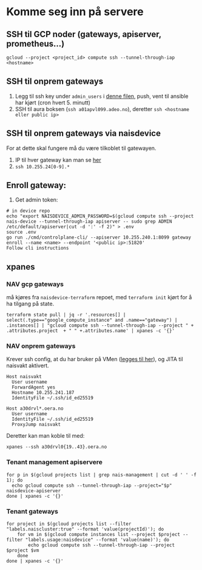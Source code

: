 # Komme seg inn på servere

## SSH til GCP noder (gateways, apiserver, prometheus...)

`gcloud --project <project_id> compute ssh --tunnel-through-iap <hostname>`

## SSH til onprem gateways

1. Legg til ssh key under `admin_users` i [denne filen](/ansible/site.yml), push, vent til ansible har kjørt (cron hvert 5. minutt)
1. SSH til aura boksen (`ssh a01apvl099.adeo.no`), deretter `ssh <hostname eller public ip>`

## SSH til onprem gateways via naisdevice

For at dette skal fungere må du være tilkoblet til gatewayen.

1. IP til hver gateway kan man se [her](https://grafana.nais.io/d/XnwquxkGz/naisdevice?viewPanel=16)
2. `ssh 10.255.24[0-9].*`

## Enroll gateway:

1. Get admin token:

```
# in device repo
echo "export NAISDEVICE_ADMIN_PASSWORD=$(gcloud compute ssh --project nais-device --tunnel-through-iap apiserver -- sudo grep ADMIN /etc/default/apiserver|cut -d ':' -f 2)" > .env
source .env
go run ./cmd/controlplane-cli/ --apiserver 10.255.240.1:8099 gateway enroll --name <name> --endpoint '<public ip>:51820'
Follow cli instructions
```

## xpanes

### NAV gcp gateways
må kjøres fra `naisdevice-terraform` repoet, med `terraform init` kjørt for å ha tilgang på state.
```
terraform state pull | jq -r '.resources[] | select(.type=="google_compute_instance" and .name=="gateway") | .instances[] | "gcloud compute ssh --tunnel-through-iap --project " + .attributes.project  + " " +.attributes.name' | xpanes -c '{}'
```

### NAV onprem gateways
Krever ssh config, at du har bruker på VMen ([legges til her](../ansible/site.yml#L30)), og JITA til naisvakt aktivert.
```
Host naisvakt
  User username
  ForwardAgent yes
  Hostname 10.255.241.187
  IdentityFile ~/.ssh/id_ed25519

Host a30drvl*.oera.no
  User username
  IdentityFile ~/.ssh/id_ed25519
  ProxyJump naisvakt
```
Deretter kan man koble til med:
```
xpanes --ssh a30drvl0{19..43}.oera.no
```

### Tenant management apiservere
```
for p in $(gcloud projects list | grep nais-management | cut -d ' ' -f 1); do
  echo gcloud compute ssh --tunnel-through-iap --project="$p" naisdevice-apiserver
done | xpanes -c '{}'
```

### Tenant gateways

```shell
for project in $(gcloud projects list --filter "labels.naiscluster:true" --format 'value(projectId)'); do
    for vm in $(gcloud compute instances list --project $project --filter "labels.usage:naisdevice" --format 'value(name)'); do
        echo gcloud compute ssh --tunnel-through-iap --project $project $vm
    done
done | xpanes -c '{}'
```
